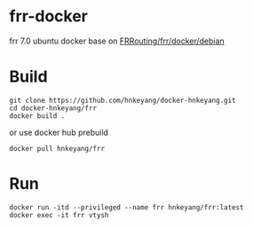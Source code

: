 # frr-docker
frr 7.0 ubuntu docker base on [FRRouting/frr/docker/debian](https://github.com/FRRouting/frr/tree/master/docker/debian)

# Build
```
git clone https://github.com/hnkeyang/docker-hnkeyang.git
cd docker-hnkeyang/frr
docker build .  

```

or use docker hub prebuild
```
docker pull hnkeyang/frr
```

# Run
```
docker run -itd --privileged --name frr hnkeyang/frr:latest
docker exec -it frr vtysh
```
